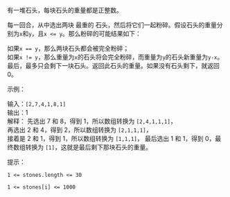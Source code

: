 有一堆石头，每块石头的重量都是正整数。

每一回合，从中选出两块 最重的 石头，然后将它们一起粉碎。假设石头的重量分别为`x`和`y`，且`x <= y`。那么粉碎的可能结果如下：

如果`x == y`，那么两块石头都会被完全粉碎；   
如果`x != y`，那么重量为`x`的石头将会完全粉碎，而重量为`y`的石头新重量为`y-x`。   
最后，最多只会剩下一块石头。返回此石头的重量。如果没有石头剩下，就返回 0。


示例：

输入：`[2,7,4,1,8,1]  `  
输出：1    
解释： 
先选出 7 和 8，得到 1，所以数组转换为 `[2,4,1,1,1]`，     
再选出 2 和 4，得到 2，所以数组转换为 `[2,1,1,1]`，   
接着是 2 和 1，得到 1，所以数组转换为 `[1,1,1]`， 
最后选出 1 和 1，得到 0，最终数组转换为 `[1]`，这就是最后剩下那块石头的重量。 

提示：

`1 <= stones.length <= 30`

`1 <= stones[i] <= 1000`
